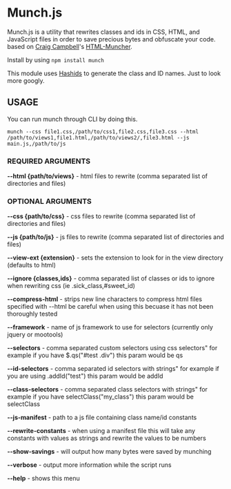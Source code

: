 # Munch.js

Munch.js is a utility that rewrites classes and ids in CSS, HTML, and JavaScript files in order to save precious bytes and obfuscate your code. based on [Craig Campbell](http://www.craigiam.com/)'s [HTML-Muncher](http://htmlmuncher.com).

Install by using `npm install munch`

This module uses [Hashids](https://npmjs.org/package/hashids) to generate the class and ID names. Just to look more googly.

## USAGE
You can run munch through CLI by doing this.
```
munch --css file1.css,/path/to/css1,file2.css,file3.css --html /path/to/views1,file1.html,/path/to/views2/,file3.html --js main.js,/path/to/js
```

### REQUIRED ARGUMENTS

**--html {path/to/views}** - html files to rewrite (comma separated list of directories and files)

### OPTIONAL ARGUMENTS
**--css {path/to/css}** - css files to rewrite (comma separated list of directories and files)

**--js {path/to/js}** - js files to rewrite (comma separated list of directories and files)

**--view-ext {extension}** - sets the extension to look for in the view directory (defaults to html)

**--ignore {classes,ids}** - comma separated list of classes or ids to ignore when rewriting css (ie .sick_class,#sweet_id)

**--compress-html** - strips new line characters to compress html files specified with --html be careful when using this becuase it has not been thoroughly tested

**--framework** - name of js framework to use for selectors (currently only jquery or mootools)

**--selectors** - comma separated custom selectors using css selectors" for example if you have $.qs("#test .div") this param would be qs

**--id-selectors** - comma separated id selectors with strings" for example if you are using .addId("test") this param would be addId

**--class-selectors** - comma separated class selectors with strings" for example if you have selectClass("my_class") this param would be selectClass

**--js-manifest** - path to a js file containing class name/id constants

**--rewrite-constants** - when using a manifest file this will take any constants with values as strings and rewrite the values to be numbers

**--show-savings** - will output how many bytes were saved by munching

**--verbose** - output more information while the script runs

**--help** - shows this menu
